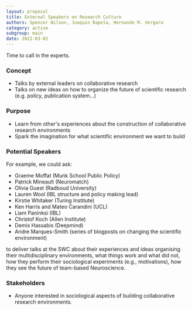 ```yaml
---
layout: proposal
title: External Speakers on Research Culture
authors: Spencer Wilson, Joaquin Rapela, Hernando M. Vergara
category: active
subgroup: main
date: 2021-03-02
---
```


Time to call in the experts.

<!--end summary-->

### Concept

- Talks by external leaders on collaborative research
- Talks on new ideas on how to organize the future of scientific research (e.g. policy, publication system...)

### Purpose

- Learn from other's experiences about the construction of collaborative research environments
- Spark the imagination for what scientific environment we want to build


### Potential Speakers

For example, we could ask:

- Graeme Moffat (Munk School Public Policy)
- Patrick Mineault (Neuromatch)
- Olivia Guest (Radboud University)
- Lauren Wool (IBL structure and policy making lead)
- Kirstie Whitaker (Turing Institute)
- Ken Harris and Mateo Carandini (UCL)
- Liam Paninksi (IBL)
- Christof Koch (Allen Institute)
- Demis Hassabis (Deepmind)
- Andre Marques-Smith (series of blogposts on changing the scientific environment)

to deliver talks at the SWC about their experiences and ideas organising their multidisciplinary environments, what things work and what did not, how they perform their sociological experiments (e.g., motivations), how they see the future of team-based Neuroscience.

### Stakeholders

- Anyone interested in sociological aspects of building collaborative research environments.

